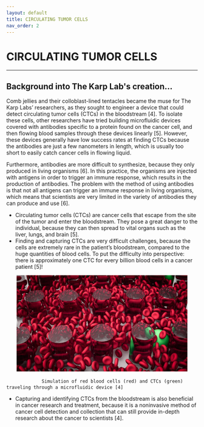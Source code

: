 ```yaml
---
layout: default
title: CIRCULATING TUMOR CELLS
nav_order: 2
---
```


# CIRCULATING TUMOR CELLS
---
## Background into The Karp Lab's creation...
Comb jellies and their colloblast-lined tentacles became the muse for The Karp Labs’ researchers, as they sought to engineer a device that could detect circulating tumor cells (CTCs) in the bloodstream [4]. To isolate these cells, other researchers have tried building microfluidic devices covered with antibodies specific to a protein found on the cancer cell, and then flowing blood samples through these devices linearly [5]. However, these devices generally have low success rates at finding CTCs because the antibodies are just a few nanometers in length, which is usually too short to easily catch cancer cells in flowing liquid.

Furthermore, antibodies are more difficult to synthesize, because they only produced in living organisms [6]. In this practice, the organisms are injected with antigens in order to trigger an immune response, which results in the production of antibodies. The problem with the method of using antibodies is that not all antigens can trigger an immune response in living organisms, which means that scientists are very limited in the variety of antibodies they can produce and use [6]. 


-	Circulating tumor cells (CTCs) are cancer cells that escape from the site of the tumor and enter the bloodstream. They pose a great danger to the individual, because they can then spread to vital organs such as the liver, lungs, and brain [5]. 
-	Finding and capturing CTCs are very difficult challenges, because the cells are extremely rare in the patient’s bloodstream, compared to the huge quantities of blood cells. To put the difficulty into perspective: there is approximately one CTC for every billion blood cells in a cancer patient [5]! 

<p align="middle">
  <img src="/docs/cells.jpg" width="450"/>
</p>

                 Simulation of red blood cells (red) and CTCs (green) traveling through a microfluidic device [4]
    
-	Capturing and identifying CTCs from the bloodstream is also beneficial in cancer research and treatment, because it is a noninvasive method of cancer cell detection and collection that can still provide in-depth research about the cancer to scientists [4].     


  
